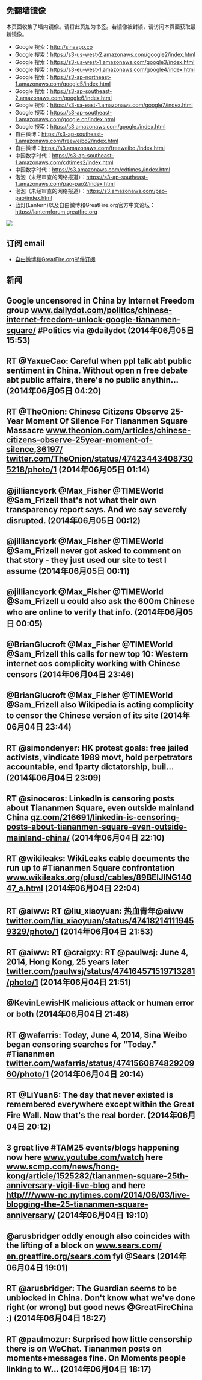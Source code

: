 ## 免翻墙镜像
本页面收集了墙内镜像。请将此页加为书签。若镜像被封锁，请访问本页面获取最新镜像。
* Google 搜索：http://sinaapp.co
* Google 搜索：https://s3-us-west-2.amazonaws.com/google2/index.html
* Google 搜索：https://s3-us-west-1.amazonaws.com/google3/index.html
* Google 搜索：https://s3-eu-west-1.amazonaws.com/google4/index.html
* Google 搜索：https://s3-ap-northeast-1.amazonaws.com/google5/index.html
* Google 搜索：https://s3-ap-southeast-2.amazonaws.com/google6/index.html
* Google 搜索：https://s3-sa-east-1.amazonaws.com/google7/index.html
* Google 搜索：https://s3-ap-southeast-1.amazonaws.com/google.cn/index.html
* Google 搜索：https://s3.amazonaws.com/google./index.html
* 自由微博：https://s3-ap-southeast-1.amazonaws.com/freeweibo2/index.html
* 自由微博：https://s3.amazonaws.com/freeweibo./index.html
* 中国数字时代：https://s3-ap-southeast-1.amazonaws.com/cdtimes2/index.html
* 中国数字时代：https://s3.amazonaws.com/cdtimes./index.html
* 泡泡（未经审查的网络报道）：https://s3-ap-southeast-1.amazonaws.com/pao-pao2/index.html
* 泡泡（未经审查的网络报道）：https://s3.amazonaws.com/pao-pao/index.html
* 蓝灯(Lantern)以及自由微博和GreatFire.org官方中文论坛：https://lanternforum.greatfire.org

<img src="https://raw.githubusercontent.com/greatfire/z/master/logos.gif" />

## 订阅 email
* <a href="https://b.us7.list-manage.com/subscribe?u=854fca58782082e0cbdf204a0&id=c78949b93c">自由微博和GreatFire.org邮件订阅</a>
    
## 新闻
Google uncensored in China by Internet Freedom group <a href="http://www.dailydot.com/politics/chinese-internet-freedom-unlock-google-tiananmen-square/">www.dailydot.com/politics/chinese-internet-freedom-unlock-google-tiananmen-square/</a> #Politics via @dailydot (2014年06月05日 15:53)
 ---
RT @YaxueCao: Careful when ppl talk abt public sentiment in China. Without open n free debate abt public affairs, there's no public anythin… (2014年06月05日 04:20)
 ---
RT @TheOnion: Chinese Citizens Observe 25-Year Moment Of Silence For Tiananmen Square Massacre <a href="http://www.theonion.com/articles/chinese-citizens-observe-25year-moment-of-silence,36197/?utm_source=Twitter&utm_medium=SocialMarketing&utm_campaign=Default:1:Default">www.theonion.com/articles/chinese-citizens-observe-25year-moment-of-silence,36197/</a> <a href="https://twitter.com/TheOnion/status/474234434087305218/photo/1">twitter.com/TheOnion/status/474234434087305218/photo/1</a> (2014年06月05日 01:14)
 ---
@jilliancyork @Max_Fisher @TIMEWorld @Sam_Frizell that's not what their own transparency report says. And we say severely disrupted. (2014年06月05日 00:12)
 ---
@jilliancyork @Max_Fisher @TIMEWorld @Sam_Frizell never got asked to comment on that story - they just used our site to test I assume (2014年06月05日 00:11)
 ---
@jilliancyork @Max_Fisher @TIMEWorld @Sam_Frizell u could also ask the 600m Chinese who are online to verify that info. (2014年06月05日 00:05)
 ---
@BrianGlucroft @Max_Fisher @TIMEWorld @Sam_Frizell this calls for new top 10: Western internet cos complicity working with Chinese censors (2014年06月04日 23:46)
 ---
@BrianGlucroft @Max_Fisher @TIMEWorld @Sam_Frizell also Wikipedia is acting complicity to censor the Chinese version of its site (2014年06月04日 23:44)
 ---
RT @simondenyer: HK protest goals: free jailed activists, vindicate 1989 movt, hold perpetrators accountable, end 1party dictatorship, buil… (2014年06月04日 23:09)
 ---
RT @sinoceros: LinkedIn is censoring posts about Tiananmen Square, even outside mainland China <a href="http://qz.com/216691/linkedin-is-censoring-posts-about-tiananmen-square-even-outside-mainland-china/">qz.com/216691/linkedin-is-censoring-posts-about-tiananmen-square-even-outside-mainland-china/</a> (2014年06月04日 22:10)
 ---
RT @wikileaks: WikiLeaks cable documents the run up to #Tiananmen Square confrontation <a href="https://www.wikileaks.org/plusd/cables/89BEIJING14047_a.html">www.wikileaks.org/plusd/cables/89BEIJING14047_a.html</a> (2014年06月04日 22:04)
 ---
RT @aiww: RT @liu_xiaoyuan: 热血青年@aiww <a href="https://twitter.com/liu_xiaoyuan/status/474182141119459329/photo/1">twitter.com/liu_xiaoyuan/status/474182141119459329/photo/1</a> (2014年06月04日 21:53)
 ---
RT @aiww: RT @craigxy: RT @paulwsj: June 4, 2014, Hong Kong, 25 years later <a href="https://twitter.com/paulwsj/status/474164571519713281/photo/1">twitter.com/paulwsj/status/474164571519713281/photo/1</a> (2014年06月04日 21:51)
 ---
@KevinLewisHK malicious attack or human error or both (2014年06月04日 21:48)
 ---
RT @wafarris: Today, June 4, 2014, Sina Weibo began censoring searches for "Today." #Tiananmen <a href="https://twitter.com/wafarris/status/474156087482920960/photo/1">twitter.com/wafarris/status/474156087482920960/photo/1</a> (2014年06月04日 20:14)
 ---
RT @LiYuan6: The day that never existed is remembered everywhere except within the Great Fire Wall. Now that's the real border. (2014年06月04日 20:12)
 ---
3 great live #TAM25 events/blogs happening now here <a href="https://www.youtube.com/watch?v=tmD_UBGKeYE&mod=e2tw">www.youtube.com/watch</a> here <a href="http://www.scmp.com/news/hong-kong/article/1525282/tiananmen-square-25th-anniversary-vigil-live-blog">www.scmp.com/news/hong-kong/article/1525282/tiananmen-square-25th-anniversary-vigil-live-blog</a> and here <a href="HTTP://http:////www-nc.nytimes.com/2014/06/03/live-blogging-the-25-tiananmen-square-anniversary/?=_php=true&_type=blogs&_php=true&_type=blogs&_php=true&_type=blogs&_php=true&_type=blogs&_php=true&_type=blogs&_php=true&_type=blogs&_php=true&_type=blogs&_r=6&utm_content=buffer9a6e0&utm_medium=social&utm_source=twitter.com&utm_campaign=buffer&">http////www-nc.nytimes.com/2014/06/03/live-blogging-the-25-tiananmen-square-anniversary/</a> (2014年06月04日 19:10)
 ---
@arusbridger oddly enough also coincides with the lifting of a block on <a href="http://www.sears.com/">www.sears.com/</a> <a href="https://en.greatfire.org/sears.com">en.greatfire.org/sears.com</a> fyi @Sears (2014年06月04日 19:01)
 ---
RT @arusbridger: The Guardian seems to be unblocked in China. Don't know what we've done right (or wrong) but good news @GreatFireChina :) (2014年06月04日 18:27)
 ---
RT @paulmozur: Surprised how little censorship there is on WeChat. Tiananmen posts on moments+messages fine. On Moments people linking to W… (2014年06月04日 18:17)
 ---
